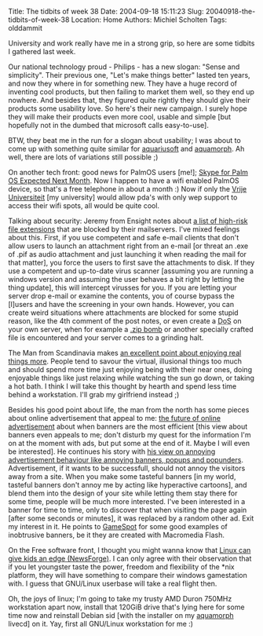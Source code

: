 Title: The tidbits of week 38
Date: 2004-09-18 15:11:23
Slug: 20040918-the-tidbits-of-week-38
Location: Home
Authors: Michiel Scholten
Tags: olddammit

<p>University and work really have me in a strong grip, so here are some tidbits I gathered last week.</p>

<p>Our national technology proud - Philips - has a new slogan: "Sense and simplicity". Their previous one, "Let's make things better" lasted ten years, and now they where in for something new. They have a huge record of inventing cool products, but then failing to market them well, so they end up nowhere. And besides that, they figured quite rightly they should give their products some usability love. So here's their new campaign. I surely hope they will make their products even more cool, usable and simple [but hopefully not in the dumbed that microsoft calls easy-to-use].</p>
<p>BTW, they beat me in the run for a slogan about usability; I was about to come up with something quite similar for <a href="/">aquariusoft</a> and <a href="/?section=linux&amp;page=aquamorph">aquamorph</a>. Ah well, there are lots of variations still possible ;)</p>

<p>On another tech front: good news for PalmOS users [me!]; <a href="http://brighthand.com/article/Skype_for_Palm_OS_Coming_Next_Month">Skype for Palm OS Expected Next Month</a>. Now I happen to have a wifi enabled PalmOS device, so that's a free telephone in about a month :) Now if only the <a href="http://www.cs.vu.nl/">Vrije Universiteit</a> [my university] would allow pda's with only wep support to access their wifi spots, all would be quite cool.</p>

<p>Talking about security: Jeremy from Ensight notes about <a href="http://www.ensight.org/archives/2004/09/17/high-risk-extensions/trackback/">a list of high-risk file extensions</a> that are blocked by their mailservers. I've mixed feelings about this. First, if you use competent and safe e-mail clients that don't allow users to launch an attachment right from an e-mail [or threat an .exe of .pif as audio attachment and just launching it when reading the mail for that matter], you force the users to first save the attachments to disk. If they use a competent and up-to-date virus scanner [assuming you are running a windows version and assuming the user behaves a bit right by letting the thing update], this will intercept virusses for you. If you are letting your server drop e-mail or examine the contents, you of course bypass the [l]users and have the screening in your own hands. However, you can create weird situations where attachments are blocked for some stupid reason, like the 4th comment of the post notes, or even create a <acronym title="Denial of Service">DoS</acronym> on your own server, when for example a <a href="http://seclists.org/lists/fulldisclosure/2004/Jul/0467.html">.zip bomb</a> or another specially crafted file is encountered and your server comes to a grinding halt.</p>

<p>The Man from Scandinavia makes <a href="http://themanfromscandinavia.blogspot.com/2004/08/illusions.html">an excellent point about enjoying real things more</a>. People tend to savour the virtual, illusional things too much and should spend more time just enjoying being with their near ones, doing enjoyable things like just relaxing while watching the sun go down, or taking a hot bath. I think I will take this thought by hearth and spend less time behind a workstation. I'll grab my girlfriend instead ;)</p>

<p>Besides his good point about life, the man from the north has some pieces about online advertisement that appeal to me: <a href="http://themanfromscandinavia.blogspot.com/2004/09/mattias-take-on-future-of-online.html">the future of online advertisement</a> about when banners are the most efficient [this view about banners even appeals to me; don't disturb my quest for the information I'm on at the moment with ads, but put some at the end of it. Maybe I will even be interested]. He continues his story with <a href="http://themanfromscandinavia.blogspot.com/2004/09/blocking-ad-blockers.html">his view on annoying advertisement behaviour like annoying banners, popups and popunders</a>. Advertisement, if it wants to be successfull, should not annoy the visitors away from a site. When you make some tasteful banners [in my world, tasteful banners don't annoy me by acting like hyperactive cartoons], and blend them into the design of your site while letting them stay there for some time, people will be much more interested. I've been interested in a banner for time to time, only to discover that when visiting the page again [after some seconds or minutes], it was replaced by a random other ad. Exit my interest in it. He points to <a href="http://www.gamespot.com/">GameSpot</a> for some good examples of inobtrusive banners, be it they are created with Macromedia Flash.</p>

<p>On the Free software front, I thought you might wanna know that <a href="http://lwn.net/Articles/102564/">Linux can give kids an edge (NewsForge)</a>. I can only agree with their observation that if you let youngster taste the power, freedom and flexibility of the *nix platform, they will have something to compare their windows gamestation with. I guess that GNU/Linux userbase will take a real flight then.</p>

<p>Oh, the joys of linux; I'm going to take my trusty AMD Duron 750MHz workstation apart now, install that 120GiB drive that's lying here for some time now and reinstall Debian sid [with the installer on my <a href="/?section=linux&amp;page=aquamorph">aquamorph</a> livecd] on it. Yay, first all GNU/Linux workstation for me :)</p>
